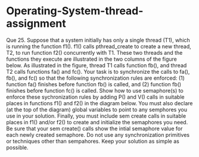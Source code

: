 # Operating-System-thread-assignment
Que 25. Suppose that a system initially has only a single thread (T1), which is  running the function f1(). f1() calls pthread_create to create a new thread, T2, to run function f2() concurrently with T1. These two threads and the functions they execute are illustrated in the two columns of the figure below. As illustrated in the figure, thread T1 calls function fb(), and thread T2 calls functions fa() and fc(). Your task is to synchronize the calls to fa(), fb(), and fc() so that the following synchronization rules are enforced:
(1)	function fa() finishes before function fb() is called, and
(2)	function fb() finishes before function fc() is called.
Show how to use semaphore(s) to enforce these sychronization rules by adding P() and V() calls in suitable places in functions f1() and f2() in the diagram below. You must also declare (at the top of the diagram) global variables to point to any semphores you use in your solution. Finally, you must include sem create calls in suitable places in f1() and/or f2() to create and initialize the semaphores you need. Be sure that your sem create() calls show the intial semaphore value for each newly created semaphore. Do not use any synchronization primitives or techniques other than sempahores. Keep your solution as simple as possible.
